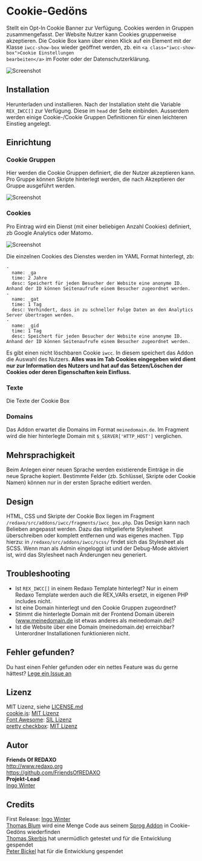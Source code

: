 # Cookie-Gedöns

Stellt ein Opt-In Cookie Banner zur Verfügung. Cookies werden in Gruppen zusammengefasst. Der Website Nutzer kann Cookies gruppenweise akzeptieren. Die Cookie Box kann über einen Klick auf ein Element mit der Klasse <code>iwcc-show-box</code> wieder geöffnet werden, zb. ein <code>&lt;a class="iwcc-show-box"&gt;Cookie Einstellungen bearbeiten&lt;/a&gt;</code> im Footer oder der Datenschutzerklärung.

![Screenshot](https://github.com/FriendsOfREDAXO/iwcc/blob/assets/iwcc.jpg?raw=true)

## Installation
Herunterladen und installieren. Nach der Installation steht die Variable <code>REX_IWCC[]</code> zur Verfügung. Diese im <code>head</code> der Seite einbinden. Ausserdem werden einige Cookie-/Cookie Gruppen Definitionen für einen leichteren Einstieg angelegt.

## Einrichtung

### Cookie Gruppen
Hier werden die Cookie Gruppen definiert, die der Nutzer akzeptieren kann. Pro Gruppe können Skripte hinterlegt werden, die nach Akzeptieren der Gruppe ausgeführt werden.

![Screenshot](https://github.com/FriendsOfREDAXO/iwcc/blob/assets/iwcc-cookiegroups.jpg?raw=true)

### Cookies
Pro Eintrag wird ein Dienst (mit einer beliebigen Anzahl Cookies) definiert, zb Google Analytics oder Matomo.

![Screenshot](https://github.com/FriendsOfREDAXO/iwcc/blob/assets/iwcc-cookies.jpg?raw=true)

Die einzelnen Cookies des Dienstes werden im YAML Format hinterlegt, zb:

    -
      name: _ga
      time: 2 Jahre
      desc: Speichert für jeden Besucher der Website eine anonyme ID. Anhand der ID können Seitenaufrufe einem Besucher zugeordnet werden.
    -
      name: _gat
      time: 1 Tag
      desc: Verhindert, dass in zu schneller Folge Daten an den Analytics Server übertragen werden.
    -
      name: _gid
      time: 1 Tag
      desc: Speichert für jeden Besucher der Website eine anonyme ID. Anhand der ID können Seitenaufrufe einem Besucher zugeordnet werden.

Es gibt einen nicht löschbaren Cookie <code>iwcc</code>. In diesem speichert das Addon die Auswahl des Nutzers.
**Alles was im Tab Cookies eingegeben wird dient nur zur Information des Nutzers und hat auf das Setzen/Löschen der Cookies oder deren Eigenschaften kein Einfluss.**

### Texte
Die Texte der Cookie Box

### Domains
Das Addon erwartet die Domains im Format <code>meinedomain.de</code>. Im Fragment wird die hier hinterlegte Domain mit <code>$_SERVER['HTTP_HOST']</code> verglichen.

## Mehrsprachigkeit
Beim Anlegen einer neuen Sprache werden existierende Einträge in die neue Sprache kopiert. Bestimmte Felder (zb. Schlüssel, Skripte oder Cookie Namen) können nur in der ersten Sprache editiert werden.

## Design
HTML, CSS und Skripte der Cookie Box liegen im Fragment <code>/redaxo/src/addons/iwcc/fragments/iwcc_box.php</code>. Das Design kann nach Belieben angepasst werden. Dazu das mitgelieferte Stylesheet überschreiben oder komplett entfernen und was eigenes machen. Tipp hierzu: in <code>/redaxo/src/addons/iwcc/scss/</code> findet sich das Stylesheet als SCSS. Wenn man als Admin eingeloggt ist und der Debug-Mode aktiviert ist, wird das Stylesheet nach Änderungen neu generiert.

## Troubleshooting
* Ist <code>REX_IWCC[]</code> in einem Redaxo Template hinterlegt? Nur in einem Redaxo Template werden auch die REX_VARs ersetzt, in eigenen PHP includes nicht.
* Ist eine Domain hinterlegt und den Cookie Gruppen zugeordnet?
* Stimmt die hinterlegte Domain mit der Frontend Domain überein (www.meinedomain.de ist etwas anderes als meinedomain.de)?
* Ist die Website über eine Domain (meinedomain.de) erreichbar? Unterordner Installationen funktionieren nicht. 

## Fehler gefunden?
Du hast einen Fehler gefunden oder ein nettes Feature was du gerne hättest? [Lege ein Issue an](https://github.com/FriendsOfREDAXO/iwcc/issues)

## Lizenz
MIT Lizenz, siehe [LICENSE.md](https://github.com/FriendsOfREDAXO/iwcc/blob/master/LICENSE.md)  
[cookie.js](https://github.com/js-cookie/js-cookie): [MIT Lizenz](https://github.com/js-cookie/js-cookie/blob/master/LICENSE)  
[Font Awesome](https://fontawesome.com/v4.7.0/): [SIL Lizenz](https://fontawesome.com/v4.7.0/license/)  
[pretty checkbox](https://github.com/lokesh-coder/pretty-checkbox): [MIT Lizenz](https://github.com/lokesh-coder/pretty-checkbox/blob/master/LICENSE)  

## Autor
**Friends Of REDAXO**  
http://www.redaxo.org  
https://github.com/FriendsOfREDAXO  
**Projekt-Lead**  
[Ingo Winter](https://github.com/IngoWinter)

## Credits
First Release: [Ingo Winter](https://github.com/IngoWinter)  
[Thomas Blum](https://github.com/tbaddade/) wird eine Menge Code aus seinem [Sprog Addon](https://github.com/tbaddade/redaxo_sprog) in Cookie-Gedöns wiederfinden  
[Thomas Skerbis](https://github.com/skerbis) hat unermüdlich getestet und für die Entwicklung gespendet  
[Peter Bickel](https://github.com/polarpixel) hat für die Entwicklung gespendet  
